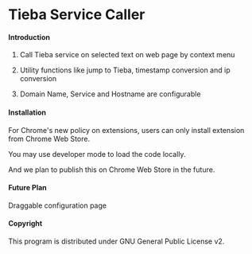 Tieba Service Caller
============

#### Introduction

1. Call Tieba service on selected text on web page by context menu

2. Utility functions like jump to Tieba, timestamp conversion and ip conversion

3. Domain Name, Service and Hostname are configurable

#### Installation

For Chrome's new policy on extensions, users can only install extension from Chrome Web Store.

You may use developer mode to load the code locally.

And we plan to publish this on Chrome Web Store in the future.

#### Future Plan

Draggable configuration page

#### Copyright

This program is distributed under GNU General Public License v2.

